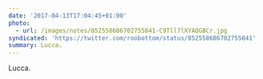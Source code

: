 ```yaml
---
date: '2017-04-13T17:04:45+01:00'
photo:
  - url: /images/notes/852558686702755841-C9Tll7lXYAQGBCr.jpg
syndicated: 'https://twitter.com/roobottom/status/852558686702755841'
summary: Lucca.
---
```

Lucca. 
